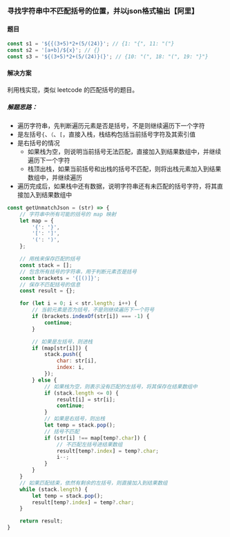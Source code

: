 ### 寻找字符串中不匹配括号的位置，并以json格式输出【阿里】

#### 题目

```js
const s1 = '${{(3+5)*2+(5/(24)}'; // {1: "{", 11: "("}
const s2 = '[a+b]/${x}'; // {}
const s3 = '${(3+5)*2+(5/(24)}(}'; // {10: "(", 18: "(", 19: "}"}
```
#### 解决方案
利用栈实现，类似 leetcode 的匹配括号的题目。

##### 解题思路：
* 遍历字符串，先判断遍历元素是否是括号，不是则继续遍历下一个字符
* 是左括号`{`、`（`、`[`，直接入栈，栈结构包括当前括号字符及其索引值
* 是右括号的情况
  * 如果栈为空，则说明当前括号无法匹配，直接加入到结果数组中，并继续遍历下一个字符
  * 栈顶出栈，如果当前括号和出栈的括号不匹配，则将出栈元素加入到结果数组中，并继续遍历
* 遍历完成后，如果栈中还有数据，说明字符串还有未匹配的括号字符，将其直接加入到结果数组中

```js
const getUnmatchJson = (str) => {
    // 字符串中所有可能的括号的 map 映射
    let map = {
        '{': '}',
        '[': ']',
        '(': ')',
    };

    // 用栈来保存匹配的括号
    const stack = [];
    // 包含所有括号的字符串，用于判断元素否是括号
    const brackets = '{[()]}';
    // 保存不匹配括号的信息
    const result = {};

    for (let i = 0; i < str.length; i++) {
        // 当前元素是否为括号，不是则继续遍历下一个符号
        if (brackets.indexOf(str[i]) === -1) {
            continue;
        }

        // 如果是左括号，则进栈
        if (map[str[i]]) {
            stack.push({
                char: str[i],
                index: i,
            });
        } else {
            // 如果栈为空，则表示没有匹配的左括号，将其保存在结果数组中
            if (stack.length <= 0) {
                result[i] = str[i];
                continue;
            }
            // 如果是右括号，则出栈
            let temp = stack.pop();
            // 括号不匹配
            if (str[i] !== map[temp?.char]) {
                // 不匹配左括号进结果数组
                result[temp?.index] = temp?.char;
                i--;
            }
        }
    }
    // 如果匹配结束，依然有剩余的左括号，则直接加入到结果数组
    while (stack.length) {
        let temp = stack.pop();
        result[temp?.index] = temp?.char;
    }

    return result;
}
```